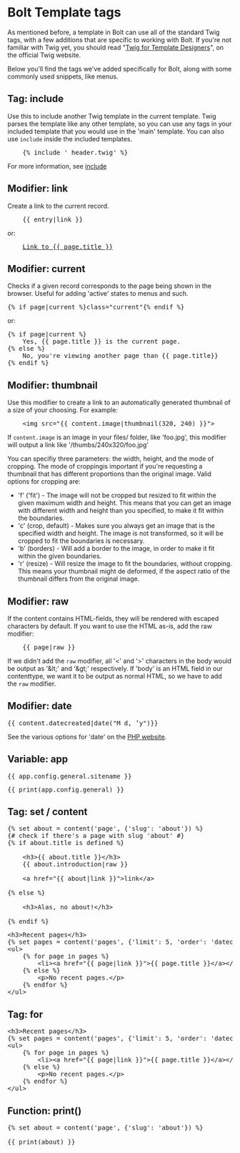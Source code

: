 Bolt Template tags
==================

As mentioned before, a template in Bolt can use all of the standard Twig tags, with a few additions that are specific to working with Bolt. If you're not familiar with Twig yet, you should read "[Twig for Template Designers](http://twig.sensiolabs.org/doc/templates.html)", on the official Twig website. 

Below you'll find the tags we've added specifically for Bolt, along with some commonly used snippets, like menus. 

Tag: include
------------

Use this to include another Twig template in the current template. Twig parses the template like any other template, so you can use any tags in your included template that you would use in the 'main' template. You can also use `include` inside the included templates. 

<pre class="brush: html">
	{% include '_header.twig' %}
</pre>

For more information, see [include](http://twig.sensiolabs.org/doc/tags/include.html)

Modifier: link
--------------

Create a link to the current record.

<pre class="brush: html">
	{{ entry|link }}
</pre>

or: 

<pre class="brush: html">
	<a href="{{ page|link }}">Link to {{ page.title }}</a>
</pre>


Modifier: current
-----------------

Checks if a given record corresponds to the page being shown in the browser. Useful for adding 'active' states to menus and such. 

<pre class="brush: html">
{% if page|current %}class="current"{% endif %}
</pre>

or: 

<pre class="brush: html">
{% if page|current %}
	Yes, {{ page.title }} is the current page. 
{% else %}
	No, you're viewing another page than {{ page.title}}
{% endif %}
</pre>


Modifier: thumbnail
-------------------

Use this modifier to create a link to an automatically generated thumbnail of a size of your choosing. For example:

<pre class="brush: html">
	&lt;img src="{{ content.image|thumbnail(320, 240) }}">
</pre>

If `content.image` is an image in your files/ folder, like 'foo.jpg', this modifier will output a link like '/thumbs/240x320/foo.jpg'

You can specifiy three parameters: the width, height, and the mode of cropping. The mode of croppingis important if you're requesting a thumbnail that has different proportions than the original image. Valid options for cropping are:

  -  'f' ('fit') - The image will not be cropped but resized to fit within the given maximum width and height. This means that you can get an image with different width and height than you specified, to make it fit within the boundaries. 
  - 'c' (crop, default) - Makes sure you always get an image that is the specified width and height. The image is not transformed, so it will be cropped to fit the boundaries is necessary. 
  - 'b' (borders) - Will add a border to the image, in order to make it fit within the given boundaries. 
  - 'r' (resize) - Will resize the image to fit the boundaries, without cropping. This means your thumbnail might de deformed, if the aspect ratio of the thumbnail differs from the original image. 


Modifier: raw
-------------

If the content contains HTML-fields, they will be rendered with escaped characters by default. If you want to use the HTML as-is, add the raw modifier:

<pre class="brush: html">
	{{ page|raw }}
</pre>

If we didn't add the `raw` modifier, all '<' and '>' characters in the body would be output as '&amp;lt;' and '&amp;gt;' respectively. If 'body' is an HTML field in our contenttype, we want it to be output as normal HTML, so we have to add the `raw` modifier.


Modifier: date
--------------

<pre class="brush: html">
{{ content.datecreated|date("M d, ’y")}}
</pre>

See the various options for 'date' on the [PHP website](http://nl3.php.net/manual/en/function.date.php).


Variable: app
-------------

<pre class="brush: html">
{{ app.config.general.sitename }}
</pre>


<pre class="brush: html">
{{ print(app.config.general) }}
</pre>



Tag: set / content
------------------

<pre class="brush: html">
{% set about = content('page', {'slug': 'about'}) %}
{# check if there's a page with slug 'about' #}
{% if about.title is defined %}

    &lt;h3>{{ about.title }}&lt;/h3>
    {{ about.introduction|raw }}

    &lt;a href="{{ about|link }}">link&lt;/a>

{% else %}

    &lt;h3>Alas, no about!&lt;/h3>
    
{% endif %}
</pre>

<pre class="brush: html">
&lt;h3>Recent pages&lt;/h3>
{% set pages = content('pages', {'limit': 5, 'order': 'datecreated desc'}) %}
&lt;ul>
	{% for page in pages %}
		&lt;li>&lt;a href="{{ page|link }}">{{ page.title }}&lt;/a>&lt;/li>
	{% else %}
		&lt;p>No recent pages.&lt;/p>
	{% endfor %}
&lt;/ul>
</pre>




Tag: for
--------

<pre class="brush: html">
&lt;h3>Recent pages&lt;/h3>
{% set pages = content('pages', {'limit': 5, 'order': 'datecreated desc'}) %}
&lt;ul>
	{% for page in pages %}
		&lt;li>&lt;a href="{{ page|link }}">{{ page.title }}&lt;/a>&lt;/li>
	{% else %}
		&lt;p>No recent pages.&lt;/p>
	{% endfor %}
&lt;/ul>
</pre>

Function: print()
-----------------

<pre class="brush: html">
{% set about = content('page', {'slug': 'about'}) %}

{{ print(about) }}
</pre>



<pre class="brush: html">

</pre>




